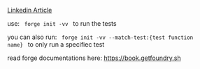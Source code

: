 <a href="https://www.linkedin.com/pulse/solidity-create-2-opcode-rouhallah-samadi">Linkedin Article</a> 

use:
<code>
forge init -vv
</code>
to run the tests

you can also run:
<code>
forge init -vv --match-test:{test function name}
</code>
to only run a specifiec test

read forge documentations here:
https://book.getfoundry.sh